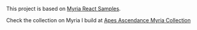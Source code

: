This project is based on [Myria React Samples](https://github.com/MyriaPlatform/myria-react-samples).

Check the collection on Myria I build at [Apes Ascendance Myria Collection](https://myria.com/marketplace/collection/?id=799d49c2-5cb8-4280-a5ce-22f352c6cdf8)


